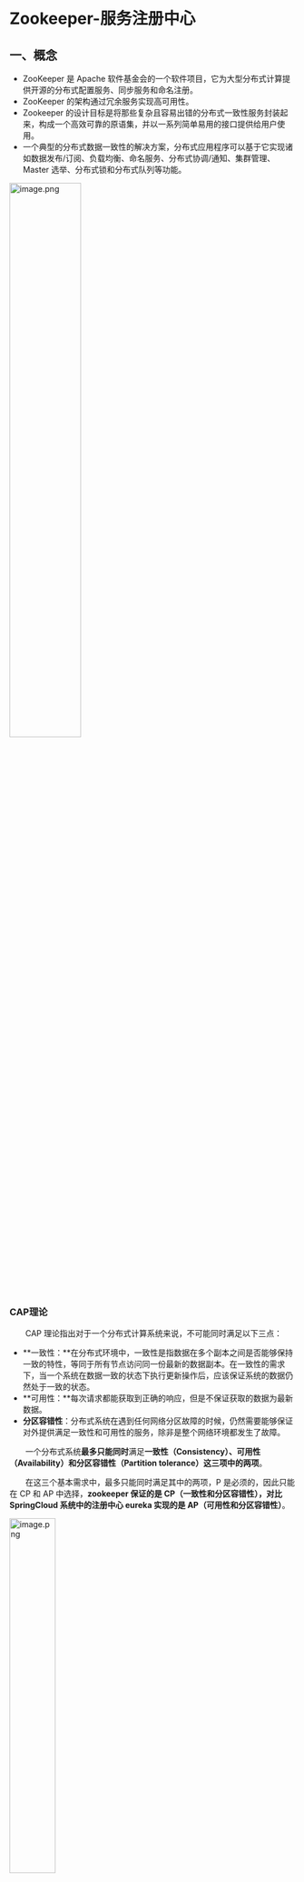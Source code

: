# Zookeeper-服务注册中心

## 一、概念

- ZooKeeper 是 Apache 软件基金会的一个软件项目，它为大型分布式计算提供开源的分布式配置服务、同步服务和命名注册。
- ZooKeeper 的架构通过冗余服务实现高可用性。
- Zookeeper 的设计目标是将那些复杂且容易出错的分布式一致性服务封装起来，构成一个高效可靠的原语集，并以一系列简单易用的接口提供给用户使用。
- 一个典型的分布式数据一致性的解决方案，分布式应用程序可以基于它实现诸如数据发布/订阅、负载均衡、命名服务、分布式协调/通知、集群管理、Master 选举、分布式锁和分布式队列等功能。

<img src="https://knowledgeimagebed.oss-cn-hangzhou.aliyuncs.com/img/1651889273170-fe9f2731-4c71-4768-9f9f-2cb9d8ea07b1.png" alt="image.png" width="50%" />

### CAP理论

  CAP 理论指出对于一个分布式计算系统来说，不可能同时满足以下三点：

- **一致性：**在分布式环境中，一致性是指数据在多个副本之间是否能够保持一致的特性，等同于所有节点访问同一份最新的数据副本。在一致性的需求下，当一个系统在数据一致的状态下执行更新操作后，应该保证系统的数据仍然处于一致的状态。
- **可用性：**每次请求都能获取到正确的响应，但是不保证获取的数据为最新数据。
- **分区容错性**：分布式系统在遇到任何网络分区故障的时候，仍然需要能够保证对外提供满足一致性和可用性的服务，除非是整个网络环境都发生了故障。

  一个分布式系统**最多只能同时**满足**一致性（Consistency）、可用性（Availability）和分区容错性（Partition tolerance）这三项中的两项**。

  在这三个基本需求中，最多只能同时满足其中的两项，P 是必须的，因此只能在 CP 和 AP 中选择，**zookeeper 保证的是 CP（一致性和分区容错性），对比 SpringCloud 系统中的注册中心 eureka 实现的是 AP（可用性和分区容错性）**。

<img src="https://knowledgeimagebed.oss-cn-hangzhou.aliyuncs.com/img/1651891779818-733bda0d-01cd-450d-9fb9-f507bbe48c5c.png" alt="image.png" width="40%" />

### Base理论

  BASE 是 Basically Available(基本可用)、Soft-state(软状态) 和 Eventually Consistent(最终一致性) 三个短语的缩写。

- **基本可用：**在分布式系统出现故障，允许损失部分可用性（服务降级、页面降级）。
- **软状态：**允许分布式系统出现中间状态。而且中间状态不影响系统的可用性。这里的中间状态是指不同的 data replication（数据备份节点）之间的数据更新可以出现延时的最终一致性。
- **最终一致性：**data replications 经过一段时间达到一致性。

  BASE 理论是对 CAP 中的一致性和可用性进行一个权衡的结果，理论的核心思想就是：**我们无法做到强一致，但每个应用都可以根据自身的业务特点，采用适当的方式来使系统达到最终一致性**。

### ZAB协议

  ZAB协议是 `ZooKeeper Atomic Broadcast` 的简称，全名叫**原子广播协议**，其核心作用就是**保证分布式系统的数据一致性**，**保证了分布式集群的最终一致性**。

  所有的事务请求都会由一台叫做 `leader` 的服务器来协调处理，集群中余下的服务器则称之为 `Follower` 或 `Observer`，leader 会将客户端的事务请求转换成一个事务 Proposal（提案），并将该提案分发给集群中所有的 Follower 服务器，只有当集群中过半数的服务器对该提案投票通过后，才能执行接下来的 Commit 操作。

  ZAB 协议算法两个核心功能点是**崩溃恢复**和**原子广播**协议。

### 什么是崩溃恢复？

  当集群中的 `leader` 节点宕机，失去了与其它 `Follower` 的联系，那么就会进入崩溃恢复模式。在崩溃恢复过程中，所有的 Follower 会通过投票来决定是否产生新的 leader（关于 leader 选举流程请看第三小节）。崩溃恢复后，就会进入消息广播模式，实现每台节点的数据同步。

  在以下三种情况，ZAB 都会进入 崩溃恢复模式：

- 当 Zookeeper 在启动过程中。
- 当 Leader 服务器出现网络中断崩溃退出与重启等异常情况。
- 当有新 Server 加入到集群中且集群处于正常状态（广播模式），新 Server 会与 leader 进行数据同步，然后进入消息广播模式。

### 什么是原子广播（消息广播）？

  ZAB 协议的**原子广播**也称**消息广播**。leader 服务器针对客户端的请求为其生成对应的事务 Proposal，并将该事务发给集群中所有的节点，然后收集各个节点对该事务的选票，最后收到半数节点的选票，就进行事务提交。具体如下图：

<img src="https://knowledgeimagebed.oss-cn-hangzhou.aliyuncs.com/img/image.png" alt="image" width="40%"/>

### 广播流程如何保证消息广播过程中消息接收与发送的顺序性？

  首先，消息广播是基于具有 FIFO 特性的 TCP 协议来进行网络通信的，因此可以较好的保证顺序性；<br>其次，在消息广播的过程中，Leader 节点会针对客户端的事务请求生成对应的 Proposal，在广播前会首先为这个事务生成一个全局单调递增的唯一事务 ID ，即 ZXID。ZAB 协议会根据 事务 ID 的先后顺序，将每个事务进行排序与处理。

### 架构与进程职责

  Zookeeper 集群因为有过半机制，所以其结点个数一般为奇数，集群中主要有 Client、Leader、Follower 以及 Observer 几种角色。其基本架构图如下：

<img src="https://knowledgeimagebed.oss-cn-hangzhou.aliyuncs.com/img/1651889625610-04459520-14e1-413b-8014-1d33820abbde.png" alt="image.png" width="40%" />

**ZK 架构Client：**

- **Client**：就是一个请求的发起方，请求的对象可以是上图中 Zookeeper 的任意角色。
- **Leader**：Leader 负责更新系统的状态，负责进行投票的发起和决议。还有处理事务请求，从图中可以看出，Client 端发起的请求，最终都是由其他角色转发给 Leader 来处理。
- **Follower**：接收并处理客户端读请求，并返回客户端结果；将客户端写请求转发给 Leader 处理；同步 Leader 的状态；在选举的过程中参与投票。
- **Observer**：接收并处理客户端读请求，并返回客户端结果；将客户端写请求转发给 Leader 处理；同步 Leader 的状态；但是在选举的过程中不参与投票。
- 为什么要有 Observer 角色？从上图可知，Observer 只接受客户端的读请求，不参加写请求，因此 Observer 在不影响写性能的情况下提升集群的读性能。

### 数据模型

<img src="https://knowledgeimagebed.oss-cn-hangzhou.aliyuncs.com/img/1651889702250-13d67f05-eab4-4324-91df-82cfd95a255b.png" alt="image.png" width="40%" />

  Zookeeper 路径如上图所示，是 ZooKeeper 的数据节点的示意图，Zookeeper 采用的是树形层次结构，其中树中的每个节点称之为 Znode。Znode 可以作为路径标识的一部分，并且使用斜杠分割，同时维护着**数据**、**元信息**、**ACL**、**时间戳**等数据结构。每个 Znode 由 3 部分组成:

- **stat 状态信息：**描述该 Znode 的**版本, 权限**等信息。Znode 中存储的数据可以有多个版本，也就是一个访问路径中可以存储多份数据。每一个节点都拥有自己的 ACL(访问控制列表)，这个列表规定了用户的权限，即限定了特定用户对目标节点可以执行的操作。Stat 对象状态属性如下表所示：

	<img src="https://knowledgeimagebed.oss-cn-hangzhou.aliyuncs.com/img/1651889712992-b08bec95-00ca-4a3c-9156-1faee0f3c64e.png" alt="image.png" width="50%" />

- **data：**与该 Znode 关联的数据(配置文件信息、状态信息、汇集位置)，数据大小至多 1M。
- **children**：每个 Znode 下可以有子节点，需要注意的是 EPHEMERAL 类型的目录节点没有子节点。

## 二、Session机制

### Session基本原理

  在 ZooKeeper 中，客户端通过与服务器建立一个**基于TCP 长连接**进行通信，服务器的服务端口默认为 2181。自从 Session 建立开始，该生命周期也开始了。

**其作用概括如下：**

- ZK Server 执行任何请求之前，都需要 Client 与 Server 先建立 Session。
- Client 提交给 Server 的任何请求，都必须关联在 Session 上，命令根据 Session 的连接顺序来执行。
- 临时节点的生命周期，Session 终止时，关联在 Session 上的临时数据节点都会自动消失。
- Watcher 通知机制也要基于 Session 来实现。

### Session的状态

- **connecting**：连接中，session 一旦建立，状态就是 connecting 状态，时间很短。
- **connected**：已连接，连接成功之后的状态。
- **closed**：已关闭，发生在 session 过期，一般由于网络故障客户端重连失败，服务器宕机或者客户端主动断开。

### Session 连接中断的处理流程

- Client 在未收到任何消息的情况下，每 t/3（t 为会话超时时间）向 server 发送一次心跳。
- Server 若 t 秒后仍然没有收到心跳则判定会话超时。
- Client 经过 2t/3 后，会尝试连接其他 Server 节点。
- Client 尝试连接其他 Server 时，要保证新的 Server 能看到的最新事务比之前的连接的 Server 要新；若不符合条件，则尝试连接到另一个 Server。

### 会话超时管理（分桶策略+会话激活）

  zookeeper 的 leader 服务器再运行期间定时进行会话超时检查，时间间隔是 ExpirationInterval，单位是毫秒，默认值是 tickTime，每隔 tickTime 进行一次会话超时检查。

<img src="https://knowledgeimagebed.oss-cn-hangzhou.aliyuncs.com/img/1651892173357-38a134ea-f394-4b9f-b547-65e03cd1aee8.png" alt="image.png" width="50%" />

- $$
	- ExpirationTime 的计算方式:
	- ExpirationTime = CurrentTime + SessionTimeout; 
	- ExpirationTime = (ExpirationTime / ExpirationInterval + 1) * ExpirationInterval;
	$$

	

  在 zookeeper 运行过程中，客户端会在**会话超时过期范围内**向服务器发送请求（包括读和写）或者 ping 请求，俗称**心跳检测完成会话激活**，从而来保持会话的有效性。

会话激活流程：

<img src="https://knowledgeimagebed.oss-cn-hangzhou.aliyuncs.com/img/1651892215013-fad55b39-9810-4092-9fd7-fd10860f6dbb.png" alt="image.png" width="30%" />

激活后进行迁移会话的过程，然后开始新一轮：

<img src="https://knowledgeimagebed.oss-cn-hangzhou.aliyuncs.com/img/1651892225707-9efbd3a0-0ffb-48fc-a548-1ec7f7bf755e.png" alt="image.png" width="40%" />

## 三、节点类型

  ZooKeeper 中的节点有三种，分别为`临时节点`、`永久节点`以及`顺序节点`。节点的类型在创建时即被确定，并且不能改变，通过组合可以分为以下四类：

- **永久节点（persistent）：** 该节点的生命周期不依赖于会话，被创建后会一值存在，并且只有在客户端显示执行删除操作的时候，它们才能被删除。
- **永久有序节点：** 创建永久有序节点时，父节点会维护一份时序，用于记录子节点创建的先后顺序。在创建节点过程中，ZK 会自动为给定节点名加上一个数字后缀，作为新的节点名。这个数字后缀的范围是整型的最大值。
- **临时节点（ephemeral）：** 该节点的生命周期依赖于创建它们的会话。一旦会话(Session)结束，临时节点将被自动删除，当然可以也可以手动删除。虽然每个临时的 Znode 都会绑定到一个客户端会话，但他们对所有的客户端还是可见的。另外，ZooKeeper 的临时节点不允许拥有子节点。
- **临时有序节点：** 和永久有序节点类似，就不赘述了，临时有序节点可以用来实现分布式锁，下面会有分布式锁的详细说明。

## 四、选举

  zookeeper 的 leader 选举存在两个阶段，一个是**服务器启动时 leader 选举**，另一个是**运行过程中 leader 服务器宕机**。在分析选举原理前，先介绍几个重要的参数。

- 服务器 ID(myid)：编号越大在选举算法中权重越大
- 事务 ID(zxid)：值越大说明数据越新，权重越大
- 逻辑时钟(epoch-logicalclock)：同一轮投票过程中的逻辑时钟值是相同的，每投完一次值会增加

### 选举状态

- LOOKING：处于无主或寻找 Leader 状态，或者 Leader 选举状态。**竞选状态**
- FOLLOWING：表明当前节点为 Follower 角色，跟随者状态，可直接参与投票。**随从状态**
- LEADING：表明当前节点为 Leader 角色，**领导者状态**
- OBSERVING：表明当前节点为 Observer 角色，**观察者状态**，不参与投票，只处理客户端读请求

### 票据结构

  ZooKeeper 中的票据结构是由 vote 进行封装的，内容包含以下两部分：

- myid：服务节点自身的 id，在部署时由配置文件指定，从 1 开始累加。
- zxid：ZAB 协议中的事务编号是一个 64 位的数字。其中低 32 位是一个单调递增的计数器，每产生一个新的事务 Proposal 时，该计数器加1；高 32 位代表了 leader 周期的 epoch 编号，每次筛选出新的 leader ，epoch 会累加 1。
- 注意：ZooKeeper 把 epoch 和事务 id 合在一起，每次 epoch 变化，都将低 32 位的序号重置，这样做是为了方便对比出最新的数据，保证了 zxid 的全局递增性。

### Leader 选举

  选举无非就是一个投票、处理选票以及得出结果（领导走马上任）这么一个过程，现实生活中也比较常见。在 ZooKeeper 中，Leader 的选举又分为 2 类：整个集群刚启动时的选举和运行过程中 Leader 宕机后的选举。简单选举流程如下图所示：

<img src="https://knowledgeimagebed.oss-cn-hangzhou.aliyuncs.com/img/1651889766540-ef70aadc-0382-4344-81e2-265075d29a55.png" alt="image.png" width="50%" />

  集群启动时的选举可以分为三个步骤：**投票**、**唱票**以及**得出结果**。

  当集群在启动初始化阶段，只有一台服务器启动，因为存在过半机制，无法完成leader 选举，只有当第二台服务器启动后，两台服务器都试图寻找一位 leader，此时才进入 leader 选举流程：

- （1）每台 server 发出一个投票，由于是初始情况，server1 和 server2 都将自己作为 leader 服务器进行投票，每次投票包含所推举的服务器myid、zxid、epoch，使用（myid，zxid）表示，此时 server1 投票为（1,0），server2 投票为（2,0），然后将各自投票发送给集群中其他机器。
- （2）接收来自各个服务器的投票。集群中的每个服务器收到投票后，首先判断该投票的有效性，如检查是否是本轮投票（epoch）、是否来自 LOOKING 状态的服务器。
- （3）分别处理投票。针对每一次投票，服务器都需要将其他服务器的投票和自己的投票进行对比，对比规则如下：

- - a. 优先比较 epoch
	- b. 检查 zxid，zxid 比较大的服务器优先作为 leader
	- c. 如果 zxid 相同，那么就比较 myid，myid 较大的服务器作为 leader 服务器

- （4）统计投票。每次投票后，服务器统计投票信息，判断是都有过半机器接收到相同的投票信息。server1、server2 都统计出集群中有两台机器接受了（2,0）的投票信息，此时已经选出了 server2 为 leader 节点。
- （5）改变服务器状态。一旦确定了 leader，每个服务器响应更新自己的状态，如果是 follower，那么就变更为 FOLLOWING，如果是 Leader，变更为 LEADING。此时 server3继续启动，直接加入变更自己为 FOLLOWING。

### ZooKeeper Wacter 机制

  zookeeper 的 watcher 机制，可以分为四个过程：

- 客户端注册 watcher。
- 服务端处理 watcher。
- 服务端触发 watcher 事件。
- 客户端回调 watcher。

  在 ZooKeeper 中，引入了 watcher 机制，即事件监听，它允许客户端向服务端注册一个 Watcher 监听，当服务端一些事件发生改变后（如 exists()、getChildren() 及 getData()），都会触发 Watcher ，该服务端会向指定的客户端发送一个事件通知，注意 Watcher 只能被触发一次。

  当节点发生增、删、改都会触发 Watcher 所对应的操作。其过程如下图所示：

<img src="https://knowledgeimagebed.oss-cn-hangzhou.aliyuncs.com/img/1651889779709-f0448093-e1a0-4757-92cc-13049cb80325.png" alt="image.png" width="40%"/>

## 五、应用场景

  结合实际的使用场景来融会贯通。关于 集群管理与 Master 高可用，ZooKeeper 的以下两个特性是实现 HA 的关键。

- **临时有序节点：**每个 Master 的备选节点都会创建一个临时有序节点，集群会选择序号最小的节点为 Master，若 session 断开，节点删除。
- **Watcher 机制：**集群会在 master 的节点上注册一个 Watcher，那么如果 master 节点发生变化，会重新选择序号最小的节点

### 分布式锁

  分布式锁，主要得益于Zookeeper保证了数据的强一致性。用户可以完全相信每时每刻，zk集群中任意节点上的相同的znode的数据是一定相同的。锁服务可以分为两类：

- **保持独占：**就是所有试图来获取这个锁（znode)的客户端，最终只有一个可以成功获得这把锁。通常的做法是把zk上的一个znode看作是一把锁，通过create znode的方式来实现。所有客户端都去创建 /distribute_lock 节点，最终成功创建的那个客户端也即拥有了这把锁。
- **控制时序：**
  1. 客户端在/locks根节点下面创建**临时有序节点**（这个可以通过节点的属性控制：CreateMode.EPHEMERAL_SEQUENTIAL来指 定）。
  2. client调用getChildren("/root/lock_",watch)来获取所有已经创建的子节点，并同时在这个节点上注册子节点变更通知的Watcher。
  3. 客户端获取到所有子节点Path后，如果发现自己在步骤1中创建的节点是所有节点中最小的(排序），那么就认为这个客户端获得了锁。
  4. 如果在步骤3中，发现不是最小的，那么等待，直到下次子节点变更通知的时候，在进行子节点的获取，判断是否获取到锁。
  5. 释放锁也比较容易，就是删除自己创建的那个节点即可


#### 自定义实现分布式锁流程

1. client调用create()方法创建“/root/lock_”节点，注意节点类型是**EPHEMERAL_SEQUENTIAL（临时有序节点）**

2. client调用getChildren("/root/lock_",false)来获取所有已经创建的子节点，这里并不注册任何Watcher

3. 客户端获取到所有子节点Path后（ getChildren(),排序，看自己是否为最小节点, )，如果发现自己在步骤1中创建的节点是所有节点中最小的，那么就认为这个客户端获得了锁( 操作redis中的数据)

4. 如果在步骤3中，发现不是最小的，那么找到比自己小的那个节点，然后对其调用exist()方法注册事件监听

5. 之后一旦这个被关注的节点移除，客户端会收到相应的通知，这个时候客户端需要再次调用getChildren("/root/lock_",false)来确保自己是最小的节点，然后进入步骤3

   ```java
   public class MyDistruvtuedLock {
       private final ZooKeeper zk;
       private final int sessionTimeout = 20000;
       /** 根节点 */
       private final String LOCK = "/locks";
       /** zk连接等待 */
       private CountDownLatch connectLatch = new CountDownLatch(1);
       /** 等待节点删除 */
       private CountDownLatch waitLatch = new CountDownLatch(1);
       /** 监听上一个节点的路径 */
       private String waitPath;
       /** 当前节点 */
       private String currentNode;
   
       /**
        * 构造方法：创建zk的联接
        * @param connectionUrl
        * @throws IOException
        */
       public MyDistruvtuedLock(String connectionUrl) throws Exception {
           zk = new ZooKeeper(connectionUrl, sessionTimeout, event -> {
               //连接上zk，释放连接等待锁
               if (event.getState() == Watcher.Event.KeeperState.SyncConnected) {
                   //计数  -1
                   connectLatch.countDown();
               }
               if (event.getType() == Watcher.Event.EventType.NodeDeleted && event.getPath().equals(waitPath)) {
                   //释放锁
                   waitLatch.countDown();
               }
           });
           //等待zk正常连接后，程序往下执行  在计数器为0之前一直等待
           connectLatch.await();
           //判断根节点是否存在  不存在则创建  false-不监听
           Stat stat = zk.exists(LOCK, false);
           if (stat == null) {
               //创建一个根节点（持久节点）
               zk.create(LOCK, "locks".getBytes(), ZooDefs.Ids.OPEN_ACL_UNSAFE, CreateMode.PERSISTENT);
           }
       }
   
       /**
        * 记录哪个节点    currentNode; 加入锁,
        */
       public void lock() {
           try {
               //1.创建临时有序的节点到  /locks下.
               currentNode = zk.create(LOCK + "/seq-", null, ZooDefs.Ids.OPEN_ACL_UNSAFE,CreateMode.EPHEMERAL_SEQUENTIAL);
               //2. 获取  /locks下所有的子节点列表 /
               List<String> children = zk.getChildren(LOCK, false);
               //3.如果children只有一个值，说明就是自己，直接获取锁；如果有多个，需要判断谁最小
               if (children.size() != 1) {
                   //排序
                   Collections.sort(children);
                   //获取节点名称  currentNode
                   String thisNode = currentNode.substring((LOCK + "/").length());
                   //通过seq-00000000获取该节点在children集合的位置
                   int index = children.indexOf(thisNode);
                   if (index != 0) {
                       //需要监听前一个节点的变化  不监听父节点的子节点列表变化的原因 在于防止羊群效应
                       waitPath = LOCK + "/" + children.get(index - 1);
                       zk.getData(waitPath, true, new Stat());
                       //当前的线程阻塞  等待监听
                       waitLatch.await();
                   }
               }
               return;
           } catch (KeeperException e) {
               throw new RuntimeException(e);
           } catch (InterruptedException e) {
               throw new RuntimeException(e);
           }
       }
   
       /**
        * 解锁
        */
       public void unlock() {
           try {
               //删除当前获取到锁的节点
               zk.delete(currentNode, -1);
           } catch (InterruptedException e) {
               throw new RuntimeException(e);
           } catch (KeeperException e) {
               throw new RuntimeException(e);
           }
       }
   }
   ```

   

### 分布式通知/协调

  关键仍然是 **ZooKeeper** 的 `Watch` 机制，它能够很好的承担分布式环境下**不同系统之间的通知与协调工作**，**实现对数据变更的实时处理**。比如心跳检测机制：两个节点不直接通信而是通过 zookeeper 来关联，大大减少系统耦合。下面看两个实例

- 如果 HBase 集群有 RegionServer 宕机，Master 需要重新分配 Region，会把任务放在 Zookeeper 的节点下，等其他健康 RegionServer 来获取。
- Kafka 的各个节点必须维护和 ZooKeeper 的连接，Zookeeper 通过心跳机制检查每个节点的存活情况，客户端通过 Zookeeper 得知 Kafka 的节点健康状态。

### 命名服务

  命名服务也是分布式系统中比较常见的一类场景。在分布式系统中，通过使用命名服务，客户端应用能够根据指定名字来**获取资源**、**服务的地址**、**提供者**等信息。被命名的实体通常可以是**集群中的机器**、**提供的服务地址**、**远程对象**等等。比如 HBase 会把 .META. 的地址信息存储在 Zookeeper，Client 会根据地址找到对应的 .META. 位置，再定位到操作数据具体所在的 RegionServer 来进行数据的操作。

### 负载均衡

  比如 Kafka 中发布者和订阅者的负载均衡

- **生产者负载均衡：**首先 Kafka 会把所有的分区信息发不到 Zookeeper 上有序排列，发送消息的时候，生产者会按照 brokerId 和 partition 的顺序排列组织成一个有序的分区列表，然后从头到尾循环往复地选择一个分区来发送消息。
- **消费负载均衡：**在消费过程中同一个 group，一个消费者会消费一个或多个分区中的消息，但是一个分区只会由的一个消费者来消费。在某个消费者故障或者重启等情况下，其他消费者通过 Watch 机制会知道这个变化，然后重新进行负载均衡，保证所有的分区都有消费者进行消费。

## 六、面试题

### zookeeper 是一个原子广播协议，哪里体现了原子性？

  **原子性：**一个事务包含多个操作，这些操作要么全部执行，要么全都不执行。实现事务的原子性，要支持回滚操作，在某个操作失败后，回滚到事务执行之前的状态。

**Zookeeper的特性**

1. 顺序一致性（Sequential Consistency）：来自相同客户端提交的事务，ZooKeeper 将按照其提交顺序依次执行；

2. 原子性（Atomicity）：于 ZooKeeper 集群中提交事务，事务将 “全部完成” 或 “全部未完成”，不存在 “部分完成”；

3. 单一系统镜像（Single System Image）：客户端连接到 ZooKeeper 集群的任意节点，其获得的数据视图都是相同的；

4. 可靠性（Reliability）：事务一旦完成，其产生的状态变化将永久保留，直到其他事务进行覆盖；

5. 实时性（Timeliness）：事务一旦完成，客户端将于限定的时间段内，获得最新的数据。

### 什么是脑裂（Split-Brain）？

- 假死：由于心跳超时（网络原因导致的）认为 leader 死了，但其实 leader 还存活着。
- 脑裂：由于假死会发起新的 leader 选举，选举出一个新的 leader，但旧的 leader 网络又通了，导致出现了两个 leader ，有的客户端连接到老的 leader，而有的客户端则连接到新的 leader。

  一般脑裂都是出现在集群环境中的。指的是一个集群环境中出现了多个`master`节点（类似[zookeeper](https://so.csdn.net/so/search?q=zookeeper&spm=1001.2101.3001.7020)的master、elasticsearch的master节点），导致严重数据问题，数据不一致等等。

  出现的原因：可能就是网络环境有问题如断开，假死等等，导致一部分slave节点会重新进入崩坏恢复模式，重新选举新的master节点，然后对外提供事务服务。

  **Zookeeper脑裂原因：**

  主要原因是 Zookeeper 集群和 Zookeeper client 判断超时并不能做到完全同步，也就是说可能一前一后，如果是集群先于 client 发现，那就会出现上面的情况。同时，在发现并切换后通知各个客户端也有先后快慢。一般出现这种情况的几率很小，需要 leader 节点与 Zookeeper 集群网络断开，但是与其他集群角色之间的网络没有问题，还要满足上面那些情况，但是一旦出现就会引起很严重的后果，数据不一致。

### ZooKeeper 时如何解决脑裂问题的？

#### Quorums (法定人数) 方式（过半机制）

  比如3个节点的集群，Quorums = 2, 也就是说集群可以容忍1个节点失效，这时候还能选举出1个 lead，集群还可用。比如4个节点的集群，它的 Quorums = 3，Quorums 要超过3，相当于集群的容忍度还是1，如果2个节点失效，那么整个集群还是无效的。这是 zookeeper 防止"脑裂"默认采用的方法。

- 集群中最少的节点数用来选举 leader 保证集群可用。
- 通知客户端数据已经安全保存前集群中最少数量的节点数已经保存了该数据。一旦这些节点保存了该数据，客户端将被通知已经安全保存了，可以继续其他任务。而集群中剩余的节点将会最终也保存了该数据。

#### 采用 Redundant communications ([冗余](https://so.csdn.net/so/search?q=冗余&spm=1001.2101.3001.7020)通信)方式

  集群中采用多种通信方式，防止一种通信方式失效导致集群中的节点无法通信。

#### Fencing (共享资源) 方式

  比如能看到共享资源就表示在集群中，能够获得共享资源的锁的就是 Leader，看不到共享资源的，就不在集群中。

  要想避免 zookeeper"脑裂"情况其实也很简单，在 follower 节点切换的时候不在检查到老的 leader 节点出现问题后马上切换，而是在休眠一段足够的时间，确保老的 leader 已经获知变更并且做了相关的 shutdown 清理工作了然后再注册成为 master 就能避免这类问题了，这个休眠时间一般定义为与 zookeeper 定义的超时时间就够了，但是这段时间内系统可能是不可用的，但是相对于数据不一致的后果来说还是值得的。

#### 预防措施：

- 添加冗余的心跳线，例如双线条线，尽量减少“裂脑”发生机会。
- 启用磁盘锁。正在服务一方锁住共享磁盘，“裂脑"发生时，让对方完全"抢不走"共享磁盘资源。但使用锁磁盘也会有一个不小的问题，如果占用共享盘的一方不主动"解锁”，另一方就永远得不到共享磁盘。现实中假如服务节点突然死机或崩溃，就不可能执行解锁命令。后备节点也就接管不了共享资源和应用服务。于是有人在 HA 中设计了"智能"锁。即正在服务的一方只在发现心跳线全部断开（察觉不到对端）时才启用磁盘锁。平时就不上锁了。
- 设置仲裁机制。例如设置参考 IP（如网关 IP），当心跳线完全断开时，2个节点都各自 ping 一下 参考 IP，不通则表明断点就出在本端，不仅"心跳"、还兼对外"服务"的本端网络链路断了，即使启动（或继续）应用服务也没有用了，那就主动放弃竞争，让能够 ping 通参考 IP 的一端去起服务。更保险一些，ping 不通参考 IP 的一方干脆就自我重启，以彻底释放有可能还占用着的那些共享资源。

### Zookeeper 有哪几种几种部署模式？

1. 单机模式：zoo.cfg 中只配置一个 server.id 就是单机模式了，此模式一般用在**测试环境**，如果当前主机宕机，那么所有依赖于当前 ZooKeeper 服务工作的其他服务器都不能进行正常工作；

2. 伪分布式模式：在一台机器启动不同端口的 ZooKeeper，配置到 zoo.cfg 中，和单击模式相同，此模式一般用在测试环境；

3. 分布式模式：多台机器各自配置 zoo.cfg 文件，将各自互相加入服务器列表，上面搭建的集群就是这种完全分布式。

### 四种类型的数据节点 Znode

- **持久节点（persistent）：** 该节点的生命周期不依赖于会话，被创建后会一值存在，并且只有在客户端显示执行删除操作的时候，它们才能被删除。
- **永久有序节点：** 创建永久有序节点时，父节点会维护一份时序，用于记录子节点创建的先后顺序。在创建节点过程中，ZK 会自动为给定节点名加上一个数字后缀，作为新的节点名。这个数字后缀的范围是整型的最大值。
- **临时节点（ephemeral）：** 该节点的生命周期依赖于创建它们的会话。一旦会话(Session)结束，临时节点将被自动删除，当然可以也可以手动删除。虽然每个临时的 Znode 都会绑定到一个客户端会话，但他们对所有的客户端还是可见的。另外，ZooKeeper 的临时节点不允许拥有子节点。
- **临时有序节点：** 和永久有序节点类似，就不赘述了，临时有序节点可以用来实现分布式锁，下面会有分布式锁的详细说明。

### zookeeper 节点宕机如何处理？

- Zookeeper 也提供集群部署方式，同时提供leader选举机制，集群部署推荐配置不少于 3 个服务器。
- Zookeeper 自身也要保证当一 个节点宕机时， 其他节点会继续提供服务。
- 如果是一个 Follower 宕机， 还有 2 台服务器提供访问， 因为 Zookeeper 上的数据是 有多个副本的， 数据并不会丢失；
- 如果是一个 Leader 宕机， Zookeeper 会选举出新的 Leader。 ZK 集群的机制是只要超过半数的节点正常， 集群就能正常提供服务。只有在 ZK 节点挂得太多， 只剩一半或不到一半节点能工作， 集群才失效。 所以3 个节点的 cluster 可以挂掉 1 个节点(leader 可以得到 2 票>1.5) 2 个节点的 cluster 就不能挂掉任何 1 个节点了

### 为什么有了 Follower 还需要 Observer ？

  当 ZooKeeper 集群的规模变大，集群中 Follow 服务器数量逐渐增多的时候，ZooKeeper 处理创建数据节点等事务性请求操作的性能就会逐渐下降。这是因为 ZooKeeper 集群在处理事务性请求操作时，要在 ZooKeeper 集群中对该事务性的请求发起投票，只有超过半数的 Follow 服务器投票一致，才会执行该条写入操作。<br>  正因如此，随着集群中 Follow 服务器的数量越来越多，一次写入等相关操作的投票也就变得越来越复杂，并且 Follow 服务器之间彼此的网络通信也变得越来越耗时，导致随着 Follow 服务器数量的逐步增加，事务性的处理性能反而变得越来越低。

  Observer 可以处理 ZooKeeper 集群中的非事务性请求，并且不参与 Leader 节点等投票相关的操作。这样既保证了 ZooKeeper 集群性能的扩展性，又避免了因为过多的服务器参与投票相关的操作而影响 ZooKeeper 集群处理事务性会话请求的能力。

  而且在实际部署的时候，因为 Observer 不参与 Leader 节点等操作，并不会像 Follow 服务器那样频繁的与 Leader 服务器进行通信。因此，可以将 Observer 服务器部署在不同的网络区间中，这样也不会影响整个 ZooKeeper 集群的性能，也就是所谓的跨域部署。 

### zookeeper 是如何保证事务的顺序一致性的？

  Zookeeper采用了递增的事务Id来标识，所有的proposal（提议）都在被提出时加上了zxid，zxid实际上是一个64位的数字，高32位是epoch（纪元）用来标识leader是否发生改变，如果有新的leader产生出来，epoch会自增，低32位用来递增计数。当新产生proposal时，会依赖数据库的两阶段过程，首先会向其他的server发出事务执行请求，如果超过半数的机器都能执行并且能够成功，那么久开始执行。

### 说说 Zookeeper 的 CAP 问题上做的取舍？

  zookeeper通过ZAB协议（过半机制）保证了数据的强一致性，其主要分为两个方面：
 1）leader选举原理（myid，zxid）
 2）集群消息广播（类似2PC-两阶段提交，无需全部节点ack，过半即发起commit）

  leader选举耗时较长，此时集群不可用，所以zk难易保证集群的可用性。

  当作为注册中心时，需要保证的是服务的可用性，确保服务能够正确的注册和发现，而dubbo通过本地缓存的方式解决zk选举时集群不可用的问题。

### 集群支持动态添加机器吗？

- 其实就是水平扩容了，Zookeeper 在这方面不太好。两种方式：

- 全部重启：关闭所有 Zookeeper 服务，修改配置之后启动。不影响之前客户端的会话。

- 逐个重启：在过半存活即可用的原则下，一台机器重启不影响整个集群对外提供服务。这是比较常用的方式。

- 3.5 版本开始支持动态扩容。6

### 说一说 ZAB 协议？

  ZAB协议是 `ZooKeeper Atomic Broadcast` 的简称，全名叫**原子广播协议**，其核心作用就是**保证分布式系统的数据一致性**，**保证了分布式集群的最终一致性**。

  所有的事务请求都会由一台叫做 `leader` 的服务器来协调处理，集群中余下的服务器则称之为 `Follower` 或 `Observer`，leader 会将客户端的事务请求转换成一个事务 Proposal（提案），并将该提案分发给集群中所有的 Follower 服务器，只有当集群中过半数的服务器对该提案投票通过后，才能执行接下来的 Commit 操作。

  ZAB 协议算法两个核心功能点是**崩溃恢复**和**原子广播**协议。

### Zookeeper是什么？

  ZooKeeper 是一个开源的分布式协调服务。它是一个为分布式应用提供一致性服务的软件，分布式应用程序可以基于 Zookeeper 实现诸如数据发布/订阅、负载均衡、命名服务、分布式协调/通知、集群管理、Master 选举、分布式锁和分布式队列等功能。

  ZooKeeper 的目标就是封装好复杂易出错的关键服务，将简单易用的接口和性能高效、功能稳定的系统提供给用户。

  Zookeeper 保证了如下分布式一致性特性：

- 顺序一致性

- 原子性

- 单一视图

- 可靠性

- 实时性（最终一致性）

  客户端的读请求可以被集群中的任意一台机器处理，如果读请求在节点上注册了监听器，这个监听器也是由所连接的 zookeeper 机器来处理。对于写请求，这些请求会同时发给其他 zookeeper 机器并且达成一致后，请求才会返回成功。因此，随着 zookeeper 的集群机器增多，读请求的吞吐会提高但是写请求的吞吐会下降。

  有序性是 zookeeper 中非常重要的一个特性，所有的更新都是全局有序的，每个更新都有一个唯一的时间戳，这个时间戳称为 zxid（Zookeeper Transaction Id）。而读请求只会相对于更新有序，也就是读请求的返回结果中会带有这个zookeeper 最新的 zxid。

### Zookeeper提供了什么？

  Zookeeper提供了三个核心功能：文件系统、通知机制和集群管理机制。

### Zookeeper文件系统

- Zookeeper存储数据的结构，类似于一个文件系统。每个节点称之为znode，买个znode都是类似于K-V的结构，每个节点的名字相当于key，每个节点中都保存了对应的数据，类似于key-value中的value。
- Zookeeper 提供一个多层级的节点命名空间（节点称为 znode）。与文件系统不同的是，这些节点都可以设置关联的数据，而文件系统中只有文件节点可以存放数据而目录节点不行。

- Zookeeper 为了保证高吞吐和低延迟，在内存中维护了这个树状的目录结构，这种特性使得 Zookeeper 不能用于存放大量的数据，每个节点的存放数据上限为1M。

### Zookeeper通知机制

  当某个client监听某个节点时，当该节点发生变化时，zookeeper就会通知监听该节点的客户端，后续根据客户端的处理逻辑进行处理。

### Zookeeper做了什么？

### zk的命名服务（文件系统）

  命名服务也是分布式系统中比较常见的一类场景。在分布式系统中，通过使用命名服务，客户端应用能够根据指定名字来**获取资源**、**服务的地址**、**提供者**等信息。被命名的实体通常可以是**集群中的机器**、**提供的服务地址**、**远程对象**等等。比如 HBase 会把 .META. 的地址信息存储在 Zookeeper，Client 会根据地址找到对应的 .META. 位置，再定位到操作数据具体所在的 RegionServer 来进行数据的操作。

### zk的配置管理（文件系统、通知机制）

  发布与订阅模型，即所谓的配置中心，顾名思义就是发布者将数据发布到 ZooKeeper 节点上，供订阅者动态获取数据，实现配置信息的集中式管理和动态更新。例如全局的配置信息，服务式服务框架的服务地址列表等就非常适合使用。

  应用中用到的一些配置信息放到 ZooKeeper 上进行集中管理。这类场景通常是这样：应用在启动的时候会主动来获取一次配置，同时在节点上注册一个 Watcher。这样一来，以后每次配置有更新的时候，都会实时通知到订阅的客户端，从来达到获取最新配置信息的目的。

  分布式搜索服务中，索引的元信息和服务器集群机器的节点状态存放在 ZooKeeper 的一些指定节点，供各个客户端订阅使用。

### Zookeeper集群管理（文件系统、通知机制）

  zookeeper本身是一个集群结构，有一个leader节点，负责写请求，多个follower节点负责相应读请求。并且在leader节点故障的时候，会根据选举机制从剩下的follower中选举出新的leader。

### Zookeeper分布式锁（文件系统、通知机制）

  分布式锁主要得益于 ZooKeeper 为我们保证了数据的强一致性。锁服务可以分为两类：一类是保持独占，另一类是控制时序。

  所谓保持独占，就是所有试图来获取这个锁的客户端，最终只有一个可以成功获得这把锁。通常的做法是把 ZooKeeper 上的一个 Znode 看作是一把锁，通过 create znode的方式来实现。所有客户端都去创建 /distribute_lock 节点，最终成功创建的那个客户端也即拥有了这把锁。

  控制时序，就是所有视图来获取这个锁的客户端，最终都是会被安排执行，只是有个全局时序了。做法和上面基本类似，只是这里 /distribute_lock 已经预先存在，客户端在它下面创建临时有序节点（这个可以通过节点的属性控制：CreateMode.EPHEMERAL_SEQUENTIAL 来指定）。ZooKeeper 的父节点（/distribute_lock）维持一份 sequence，保证子节点创建的时序性，从而也形成了每个客户端的全局时序。

1. 由于同一节点下子节点名称不能相同，所以只要在某个节点下创建 Znode，创建成功即表明加锁成功。注册监听器监听此 Znode，只要删除此 Znode 就通知其他客户端来加锁。
2. 创建临时顺序节点：在某个节点下创建节点，来一个请求则创建一个节点，由于是顺序的，所以序号最小的获得锁，当释放锁时，通知下一序号获得锁。

### 获取分布式锁的流程

### Zookeeper队列管理（文件系统、通知机制）

  队列方面，简单来说有两种：一种是常规的先进先出队列，另一种是等队列的队员聚齐以后才按照顺序执行。对于第一种的队列和上面讲的分布式锁服务中控制时序的场景基本原理一致，这里就不赘述了。

  第二种队列其实是在 FIFO 队列的基础上作了一个增强。通常可以在 /queue 这个 Znode 下预先建立一个 /queue/num 节点，并且赋值为 n（或者直接给 /queue 赋值 n）表示队列大小。之后每次有队列成员加入后，就判断下是否已经到达队列大小，决定是否可以开始执行了。

  这种用法的典型场景是：分布式环境中，一个大任务 Task A，需要在很多子任务完成（或条件就绪）情况下才能进行。这个时候，凡是其中一个子任务完成（就绪），那么就去 /taskList 下建立自己的临时时序节点（CreateMode.EPHEMERAL_SEQUENTIAL）。当 /taskList 发现自己下面的子节点满足指定个数，就可以进行下一步按序进行处理了。

### Zookeeper数据复制

### Zookeeper工作原理

  Zookeeper的核心是原子广播，这个机制保证了各个Server之前的同步。实现这个机制的协议叫做Zab协议。Zab协议有两种模式，分别是恢复模式（选主）和广播模式（同步）。当服务启动或者在leader崩溃后，Zab就进入了恢复模式，当leader被选举出来，且大多数Server完成了和leader的状态同步后，恢复模式就结束了。状态同步保证了leader和server具有相同的系统状态。之后进入广播模式，如果这个时候当一个server加入到Zookeeper服务中，它会在恢复模式下启动，发现leader，并和leader进行状态同步。等同步结束，它也参与消息广播。Zookeeper服务一直维持在Broadcast状态，直到leader崩溃或者leader失去了大部分followers的支持。

### Zookeeper下Server工作状态

  服务器具有四种状态，分别是 LOOKING、FOLLOWING、LEADING、OBSERVING。

（1）LOOKING：寻 找 Leader 状态。当服务器处于该状态时，它会认为当前集群中没有 Leader，因此需要进入 Leader 选举状态。

（2）FOLLOWING：跟随者状态。表明当前服务器角色是 Follower。

（3）LEADING：领导者状态。表明当前服务器角色是 Leader。

（4）OBSERVING：观察者状态。表明当前服务器角色是 Observer。

### Zookeeper是如何选取主leader

  当leader崩溃或者leader失去大多数的follower，这时Zookeeper集群进入恢复模式，恢复模式需要重新选举一个leader，让所有的Server都恢复到一个正确的状态。Zookeeper的选举算法有两种：一种是基于basic paxos实现的，另一种是基于fast paxos算法实现的。系统默认的选举算法为fast paxos。Zookeeper集群选举leader节点，有两种情况：①集群刚刚启动时；②当原有的leader节点崩溃时。

### Zookeeper同步流程

### 分布式通知和协调

  ZooKeeper 中特有 Watcher 注册与异步通知机制，能够很好的实现分布式环境下不同系统之间的通知与协调，实现对数据变更的实时处理。使用方法通常是不同系统都对 ZooKeeper 上同一个 Znode 进行注册，监听 Znode 的变化（包括 Znode 本身内容及子节点的），其中一个系统 Update 了 Znode，那么另一个系统能够收到通知，并作出相应处理。

  另一种心跳检测机制：检测系统和被检测系统之间并不直接关联起来，而是通过 ZooKeeper 上某个节点关联，大大减少系统耦合。

  另一种系统调度模式：某系统有控制台和推送系统两部分组成，控制台的职责是控制推送系统进行相应的推送工作。管理人员在控制台作的一些操作，实际上是修改了 ZooKeeper 上某些节点的状态，而 ZooKeeper 就把这些变化通知给它们注册 Watcher 的客户端，即推送系统。于是，作出相应的推送任务。

  另一种工作汇报模式：一些类似于任务分发系统。子任务启动后，到 ZooKeeper 来注册一个临时节点，并且定时将自己的进度进行汇报（将进度写回这个临时节点）。这样任务管理者就能够实时知道任务进度。 

### 集群中为什么会有leader？

  在分布式环境中，有些业务逻辑只需要集群中的某一台机器执行，其他的机器可以共享这个结果，这样可以大大减少重复计算，提高性能，于是就需要进行leader选举。

### Zookeeper负载均衡和nginx负载均衡区别

- zk 的负载均衡是可以调控，nginx 只是能调权重，其他需要可控的都需要自己写插件；但是 nginx 的吞吐量比 zk 大很多，应该说按业务选择用哪种方式。

### Zookeeper watch机制

- Zookeeper 允许客户端向服务端的某个 Znode 注册一个 Watcher 监听，当服务端的一些指定事件触发了这个 Watcher，服务端会向指定客户端发送一个事件通知来实现分布式的通知功能，然后客户端根据 Watcher 通知状态和事件类型做出业务上的改变。

- 工作机制：

	1. 客户端注册 watcher
	2. 服务端处理 watcher
	3. 客户端回调 watcher
		

## 七、zkCli命令

```tex
1.下载zookeeper 最新版镜像
docker search zookeeper 

docker pull zookeeper

docker images              //查看下载的本地镜像

docker inspect zookeeper

2. 在windows下d盘中创建一个文件夹。 
d:
mkdir dockercontainers
cd dockercontainers
mkdir zookeeper
3. 启动服务
docker run -d -e TZ="Asia/Shanghai" -p 2181:2181 -v d:\dockercontainers\zookeeper:/data --name zookeeper --restart always zookeeper

-e TZ="Asia/Shanghai" # 指定上海时区 
-d # 表示在一直在后台运行容器
-p 2181:2181 # 对端口进行映射，将本地2181端口映射到容器内部的2181端口
--name # 设置创建的容器名称
-v # 将本地目录(文件)挂载到容器指定目录；
--restart always #始终重新启动zookeeper
4. 查看
docker ps
5. 通过 Docker 的 link 机制来对这个 ZK 容器进行访问
docker run -it --rm --link zookeeper:zookeeper zookeeper zkCli.sh -server zookeeper          //这样的话，直接登录到容器时，进入到 zkCli中

  docker exec -it zookeeper bash      //**** 只登录容器，不登录 zkCli
```

```tex
1. get -s /节点路径

重点 -s 表示显示  stat的信息列表
2. ls /节点路径   列出这个节点下的字节点
3. create -s -e /节点路径 '节点数据内容'
  -s:有序 只在一个父节点下有序
  -e:临时节点 客户端断开连接则失效
4. set /节点路径 新值
5. stat /节点路径   只看节点状态值，不看数据
6. delete /节点路径
7.列表
ls -s /节点路径		-s:显示当前节点的stat
ls -R /节点路径		-R:递归显示此目录下的所有
8. history:查看历史命令

================事件：
printwatches: 打开或关闭监听器 第一步
当指定的znode或znode的子数据更改时，监视器会显示通知，显示后将监听删除
命令中设置watch
stat path [watch] 	对当前节点更新数据起作用
get path [watch] 		对当前节点更新数据（set 路径 新内容）起作用
ls path [watch]			对创建，删除子节点事件起作用
ls2 path [watch]		对创建，删除子节点事件起作用
```

### 基于docker-compose部署zookeeper集群

```

```

